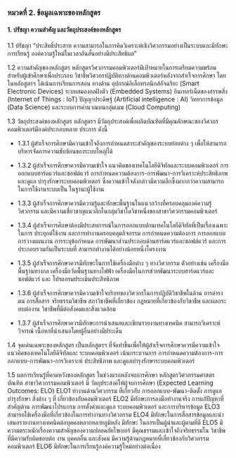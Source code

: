 ### หมวดที่ 2. ข้อมูลเฉพาะของหลักสูตร

#### 1. ปรัชญา ความสำคัญ และวัตถุประสงค์ของหลักสูตร
 1.1 ปรัชญา “ประสิทธิ์ประสาท ความสามารถในการคิดวิเคราะห์เชิงวิศวกรรมอย่างเป็นระบบและมีทักษะการเรียนรู้ องค์ความรู้ใหม่ในเวลาอันสั้นอย่างมีประสิทธิผล”

 1.2 ความสำคัญของหลักสูตร หลักสูตรวิศวกรรมคอมพิวเตอร์มีเป้าหมายในการเตรียมความพร้อมสำหรับผู้เข้าศึกษาเพื่อประกอบ วิชาชีพวิศวกรปฏิบัติทางด้านคอมพิวเตอร์หลังจากสำเร็จการศึกษา โดยในหลักสูตรฯ ได้เน้นการเรียนการสอน ทางด้าน อุปกรณ์อิเล็กทรอนิกส์อัจฉริยะ (Smart Electronic Devices) ระบบสมองกลฝังตัว (Embedded Systems) อินเทอร์เน็ตของสรรพสิ่ง (Internet of Things : IoT) ปัญญาประดิษฐ์ (Artificial intelligence : AI) วิทยาการข้อมูล (Data Science) และระบบการคำนวณบนกลุ่มเมฆ (Cloud Computing)

 1.3 วัตถุประสงค์ของหลักสูตร หลักสูตรฯ มีวัตถุประสงค์เพื่อผลิตบัณฑิตที่มีคุณลักษณะของวิศวกรคอมพิวเตอร์มีองค์ประกอบหลาย ประการ ดังนี้
 
- 1.3.1 ผู้สำเร็จการศึกษามีความเข้าใจถึงการกำหนดสาระสำคัญของระบบย่อยต่าง ๆ เพื่อให้สามารถ บริหารจัดการความซับซ้อนของระบบใหญ่ได้
 
- 1.3.2 ผู้สำเร็จการศึกษาควรมีความเข้าใจ แนวคิดของเทคโนโลยีดิจิทัลและระบบคอมพิวเตอร์     การออกแบบฮาร์ดแวร์และซอฟต์แวร์ การกำหนดความต้องการ-การพัฒนา-การวิเคราะห์ประสิทธิภาพ และดูแล บำรุงรักษาระบบคอมพิวเตอร์ ซึ่งความเข้าใจดังกล่าวมีความลึกซึ้งมากกว่าความสามารถในการใช้งานระบบเป็น ในฐานะผู้ใช้งาน
 
- 1.3.3 ผู้สำเร็จการศึกษาควรมีความรู้และทักษะพื้นฐานในแนวกว้างที่ครอบคลุมองค์ความรู้วิศวกรรม และมีความเชี่ยวชาญแนวลึกในกลุ่มวิชาใดวิชาหนึ่งของสาขาวิศวกรรมคอมพิวเตอร์
 
- 1.3.4 ผู้สำเร็จการศึกษาต้องมีประสบการณ์ในการออกแบบด้านเทคโนโลยีดิจิทัลที่เป็นเรื่องเฉพาะในการ ประยุกต์ใช้งาน และการทำงานครอบคลุมกิจกรรม การกำหนดความต้องการ การออกแบบ การวางแผนงาน การระบุข้อกำหนด การพัฒนาส่วนประกอบด้านฮาร์ดแวร์และซอฟต์แวร์ และการประกอบรวมกันเป็นระบบที่ สามารถทำงานได้อย่างน้อยหนึ่งโครงงาน
 
- 1.3.5 ผู้สำเร็จการศึกษาควรมีทักษะในการใช้เครื่องมือต่าง ๆ ทางวิศวกรรม ตัวอย่างเช่น เครื่องมือ พื้นฐานทางกล เครื่องมือวัดพื้นฐานทางไฟฟ้า เครื่องมือในการช่วยพัฒนาระบบฮาร์ดแวร์และซอฟต์แวร์ และ โปรแกรมประเมินประสิทธิภาพ

- 1.3.6 ผู้สำเร็จการศึกษาควรมีความเข้าใจบริบทของวิศวกรในการปฏิบัติวิชาชีพในด้าน การดำรงตน  การสื่อสาร จริยธรรมวิชาชีพ สภาวิชาชีพที่เกี่ยวข้อง กฏหมายที่เกี่ยวข้องกับวิชาชีพ และผลกระทบต่องาน วิชาชีพที่มีต่อสังคมและสิ่งแวดล้อม
- 1.3.7 ผู้สำเร็จการศึกษาควรมีทักษะการนำเสนอและเขียนรายงานทางเทคนิค สามารถวิเคราะห์วิจารณ์ เนื้อหาที่นำเสนอโดยผู้อื่นอย่างมีประเด็น

 1.4 จุดเด่นเฉพาะของหลักสูตร
 เป็นหลักสูตรฯ ที่จัดทำขึ้นเพื่อให้ผู้สำเร็จการศึกษาควรมีความเข้าใจ แนวคิดของเทคโนโลยีดิจิทัลและ ระบบคอมพิวเตอร์ เน้นกระบวนการ การกำหนดความต้องการ-การออกแบบ-การพัฒนา-การวิเคราะห์ ประสิทธิภาพ และดูแลบำรุงรักษาระบบคอมพิวเตอร์

 1.5 ผลการเรียนรู้ที่คาดหวังของหลักสูตร
 ในช่วงแรกหลังจบการศึกษา หลักสูตรวิศวกรรมศาสตรบัณฑิต สาขาวิศวกรรมคอมพิวเตอร์ มี วัตถุประสงค์ให้ผู้จบการศึกษา (Expected Learning Outcomes: ELO)
 ELO1 ทำงานด้านวิศวกรรม ที่เกี่ยวกับ การออกแบบ-พัฒนา-ติดตั้ง การดูแลบำรุงรักษา สิ่งต่าง ๆ ที่ เกี่ยวข้องกับคอมพิวเตอร์
 ELO2 มีทักษะการลงมือทำงานจริง การแก้ปัญหาที่สำคัญด้าน การพัฒนาโปรแกรม การตั้งค่าและดูแล ระบบคอมพิวเตอร์ และการบริหารข้อมูล 
 ELO3 สามารถใช้เครื่องมือที่เกี่ยวข้องในการทำงานทางวิศวกรรม ELO4 มีทักษะในการสื่อสารข้อมูลและนำเสนอรายงานทางเทคนิคต่อบุคคลหลากหลายภูมิหลัง มีทักษะ ในการเป็นผู้นำและผู้ตามที่ดี
 ELO5 มีความตระหนักเรื่องความสำคัญของความปลอดภัยไซเบอร์ มีคุณธรรมและเข้าใจถึงจริยธรรมใน วิชาชีพที่มีความรับผิดชอบต่อ งาน บุคคลอื่น และสังคม มีความรู้ด้านกฎหมายที่เกี่ยวข้องกับวิศวกรรม คอมพิวเตอร์
 ELO6 มีทักษะในการเรียนรู้องค์ความรู้ใหม่อย่างต่อเนื่อง
